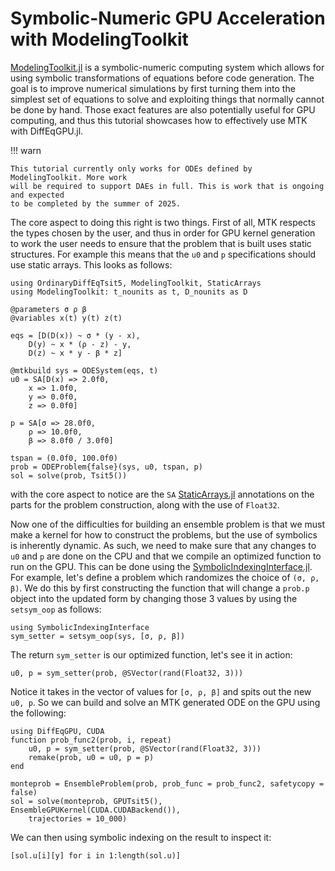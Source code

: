 # Symbolic-Numeric GPU Acceleration with ModelingToolkit

[ModelingToolkit.jl](https://docs.sciml.ai/ModelingToolkit/stable/) is a symbolic-numeric
computing system which allows for using symbolic transformations of equations before
code generation. The goal is to improve numerical simulations by first turning them into
the simplest set of equations to solve and exploiting things that normally cannot be done
by hand. Those exact features are also potentially useful for GPU computing, and thus this
tutorial showcases how to effectively use MTK with DiffEqGPU.jl.

!!! warn
    
    This tutorial currently only works for ODEs defined by ModelingToolkit. More work
    will be required to support DAEs in full. This is work that is ongoing and expected
    to be completed by the summer of 2025.

The core aspect to doing this right is two things. First of all, MTK respects the types
chosen by the user, and thus in order for GPU kernel generation to work the user needs
to ensure that the problem that is built uses static structures. For example this means
that the `u0` and `p` specifications should use static arrays. This looks as follows:

```@example mtk
using OrdinaryDiffEqTsit5, ModelingToolkit, StaticArrays
using ModelingToolkit: t_nounits as t, D_nounits as D

@parameters σ ρ β
@variables x(t) y(t) z(t)

eqs = [D(D(x)) ~ σ * (y - x),
    D(y) ~ x * (ρ - z) - y,
    D(z) ~ x * y - β * z]

@mtkbuild sys = ODESystem(eqs, t)
u0 = SA[D(x) => 2.0f0,
    x => 1.0f0,
    y => 0.0f0,
    z => 0.0f0]

p = SA[σ => 28.0f0,
    ρ => 10.0f0,
    β => 8.0f0 / 3.0f0]

tspan = (0.0f0, 100.0f0)
prob = ODEProblem{false}(sys, u0, tspan, p)
sol = solve(prob, Tsit5())
```

with the core aspect to notice are the `SA`
[StaticArrays.jl](https://github.com/JuliaArrays/StaticArrays.jl) annotations on the parts
for the problem construction, along with the use of `Float32`.

Now one of the difficulties for building an ensemble problem is that we must make a kernel
for how to construct the problems, but the use of symbolics is inherently dynamic. As such,
we need to make sure that any changes to `u0` and `p` are done on the CPU and that we
compile an optimized function to run on the GPU. This can be done using the
[SymbolicIndexingInterface.jl](https://docs.sciml.ai/SymbolicIndexingInterface/stable/).
For example, let's define a problem which randomizes the choice of `(σ, ρ, β)`. We do this
by first constructing the function that will change a `prob.p` object into the updated
form by changing those 3 values by using the `setsym_oop` as follows:

```@example mtk
using SymbolicIndexingInterface
sym_setter = setsym_oop(sys, [σ, ρ, β])
```

The return `sym_setter` is our optimized function, let's see it in action:

```@example mtk
u0, p = sym_setter(prob, @SVector(rand(Float32, 3)))
```

Notice it takes in the vector of values for `[σ, ρ, β]` and spits out the new `u0, p`. So
we can build and solve an MTK generated ODE on the GPU using the following:

```@example mtk
using DiffEqGPU, CUDA
function prob_func2(prob, i, repeat)
    u0, p = sym_setter(prob, @SVector(rand(Float32, 3)))
    remake(prob, u0 = u0, p = p)
end

monteprob = EnsembleProblem(prob, prob_func = prob_func2, safetycopy = false)
sol = solve(monteprob, GPUTsit5(), EnsembleGPUKernel(CUDA.CUDABackend()),
    trajectories = 10_000)
```

We can then using symbolic indexing on the result to inspect it:

```@example mtk
[sol.u[i][y] for i in 1:length(sol.u)]
```
